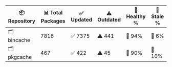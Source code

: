 | 📦 Repository | 📊 Total Packages | ✅ Updated | ⚠️ Outdated | 💚 Healthy % | 🔴 Stale % |
|---------------|-------------------|------------|-------------|-------------|------------|
| 🗂️ bincache | 7816 | ✅ 7375 | ⚠️ 441 | 💚 94% | 🔴 6% |
| 🗂️ pkgcache | 467 | ✅ 422 | ⚠️ 45 | 💚 90% | 🔴 10% |
